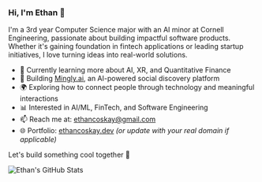 ### Hi, I'm Ethan 👋

I'm a 3rd year Computer Science major with an AI minor at Cornell Engineering, passionate about building impactful software products. Whether it's gaining foundation in fintech applications or leading startup initiatives, I love turning ideas into real-world solutions.

- 🧠 Currently learning more about AI, XR, and Quantitative Finance  
- 🔧 Building [Mingly.ai](https://github.com/EcSky19/Mingly), an AI-powered social discovery platform  
- 🌍 Exploring how to connect people through technology and meaningful interactions  
- 📊 Interested in AI/ML, FinTech, and Software Engineering  
- 📫 Reach me at: [ethancoskay@gmail.com](mailto:enc33@cornell.edu)  
- 🌐 Portfolio: [ethancoskay.dev](https://ethancoskay.dev) _(or update with your real domain if applicable)_

Let's build something cool together 🚀

![Ethan's GitHub Stats](https://github-readme-stats.vercel.app/api?username=ethancoskay&show_icons=true&theme=default)
